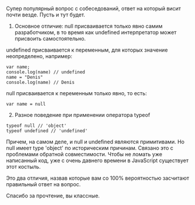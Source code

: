 Супер популярный вопрос с собеседований, ответ на который висит почти везде. Пусть и тут будет. 

1. Основное отличие: null присваивается только явно самим разработчиком, в то время как undefined интерпретатор может присвоить самостоятельно.

undefined присваивается к переменным, для которых значение неопределено, например: 
```
var name;
console.log(name) // undefined
name = "Denis"
console.log(name) // Denis
```

null присваивается к переменным только явно, то есть: 
```
var name = null
```

2. Разное поведение при применении оператора typeof
```
typeof null // 'object'
typeof undefined // 'undefined'
```

Причем, на самом деле, и null и undefined являются примитивами. Но null имеет type 'object' по историческим причинам. Связано это с проблемами обратной совместимости. Чтобы не ломать уже написанный код, уже с очень давнего времени в JavaScript существует этот костыль.

Это два отличия, назвав которые вам со 100% вероятностью засчитают правильный ответ на вопрос.  

Спасибо за прочтение, вы классные.